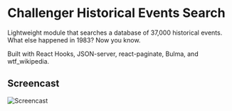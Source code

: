 # Challenger Historical Events Search
Lightweight module that searches a database of 37,000 historical events. What else happened in 1983? Now you know.

Built with React Hooks, JSON-server, react-paginate, Bulma, and wtf_wikipedia.

## Screencast

![Screencast](https://i.imgur.com/dHMELRC.gif)
